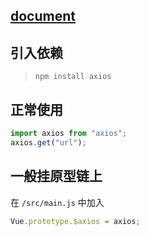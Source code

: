 ## [document](https://axios-http.com/docs/intro)

## 引入依赖
> `npm install axios`

## 正常使用
```javascript
import axios from "axios";
axios.get("url");
```

## 一般挂原型链上
在 `/src/main.js` 中加入
```javascript
Vue.prototype.$axios = axios;
```

